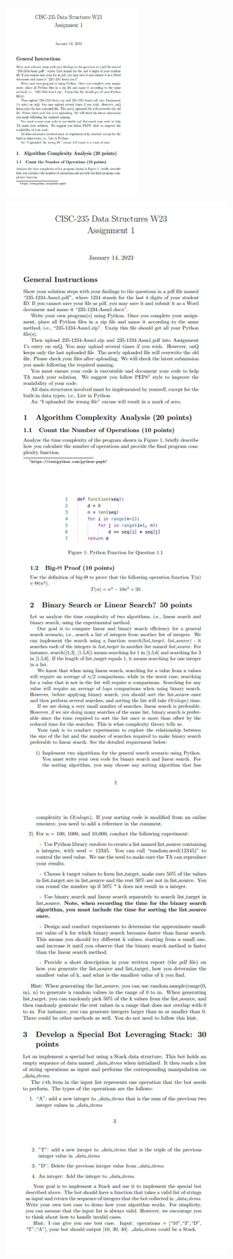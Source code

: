 <img src="https://github.com/LoganBram/Data_Structures/blob/main/assignmentphotos/A1(1).jpg" alt="Alt Text" width="300" height="430">


![img|32x27](https://github.com/LoganBram/Data_Structures/blob/main/assignmentphotos/A1(1).jpg)
![Assignment 1](https://github.com/LoganBram/Data_Structures/blob/main/assignmentphotos/A1(2).jpg)
![Assignment 1](https://github.com/LoganBram/Data_Structures/blob/main/assignmentphotos/A1(3).jpg)
![Assignment 1](https://github.com/LoganBram/Data_Structures/blob/main/assignmentphotos/A1(4).jpg)


